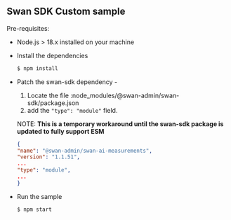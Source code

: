 ## Swan SDK Custom sample

Pre-requisites:
* Node.js > 18.x installed on your machine

* Install the dependencies
    ```bash
    $ npm install
    ```

* Patch the swan-sdk dependency -
    1. Locate the file :node_modules/@swan-admin/swan-sdk/package.json 
    1. add the `"type": "module"` field.
    
    NOTE: **This is a temporary workaround until the swan-sdk package is updated to fully support ESM**

    ```json
    {
    "name": "@swan-admin/swan-ai-measurements",
    "version": "1.1.51",
    ...
    "type": "module",
    ...
    }
    ```

* Run the sample
    ```bash
    $ npm start
    ```